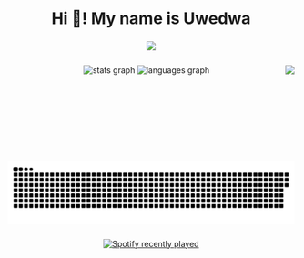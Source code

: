 <h1 align="center">Hi 👋! My name is Uwedwa</h1>

###

<div align="center">
  <img src="https://profile-counter.glitch.me/Uwedwa/count.svg?"  />
</div>

###

<img align="right" height="169" src="https://media1.tenor.com/m/gQU6Cz5TpBUAAAAd/ahmet-kaya-zero-two.gif"  />

###

<div align="center">
  <img src="https://github-readme-stats.vercel.app/api?username=Uwedwa&hide_title=false&hide_rank=false&show_icons=true&include_all_commits=true&count_private=true&disable_animations=false&theme=dracula&locale=en&hide_border=false" height="150" alt="stats graph"  />
  <img src="https://github-readme-stats.vercel.app/api/top-langs?username=Uwedwa&locale=en&hide_title=false&layout=compact&card_width=320&langs_count=5&theme=dracula&hide_border=false" height="150" alt="languages graph"  />
</div>

###

<br clear="both">

<img src="https://raw.githubusercontent.com/Uwedwa/Uwedwa/output/snake.svg" alt="Snake animation" />

###

<div align="center">
  <a href="https://open.spotify.com/user/21u45h3ofmkwqal272f4fzrci">
    <img src="https://spotify-recently-played-readme.vercel.app/api?user=21u45h3ofmkwqal272f4fzrci&count=5" alt="Spotify recently played"  />
  </a>
</div>

###
